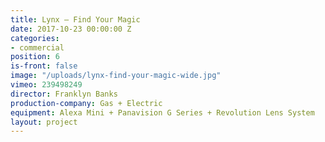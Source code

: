 ```yaml
---
title: Lynx — Find Your Magic
date: 2017-10-23 00:00:00 Z
categories:
- commercial
position: 6
is-front: false
image: "/uploads/lynx-find-your-magic-wide.jpg"
vimeo: 239498249
director: Franklyn Banks
production-company: Gas + Electric
equipment: Alexa Mini + Panavision G Series + Revolution Lens System
layout: project
---
```


